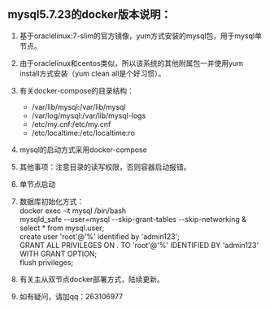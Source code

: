 mysql5.7.23的docker版本说明：
----------
1. 基于oraclelinux:7-slim的官方镜像，yum方式安装的mysql包，用于mysql单节点。
2. 由于oraclelinux和centos类似，所以该系统的其他附属包一并使用yum install方式安装（yum clean all是个好习惯）。
3. 有关docker-compose的目录结构：
      - /var/lib/mysql:/var/lib/mysql
      - /var/log/mysql:/var/lib/mysql-logs
      - /etc/my.cnf:/etc/my.cnf
      - /etc/localtime:/etc/localtime:ro

1. mysql的启动方式采用docker-compose
2. 其他事项：注意目录的读写权限，否则容器启动报错。
3. 单节点启动
4. 数据库初始化方式：  
docker exec -it mysql /bin/bash  
mysqld_safe --user=mysql --skip-grant-tables --skip-networking &   
select * from mysql.user;  
create user 'root'@'%' identified by 'admin123';  
GRANT ALL PRIVILEGES ON *.* TO 'root'@'%' IDENTIFIED BY 'admin123' WITH GRANT OPTION;  
flush privileges;  
1. 有关主从双节点docker部署方式，陆续更新。
2. 如有疑问，请加qq：263106977
